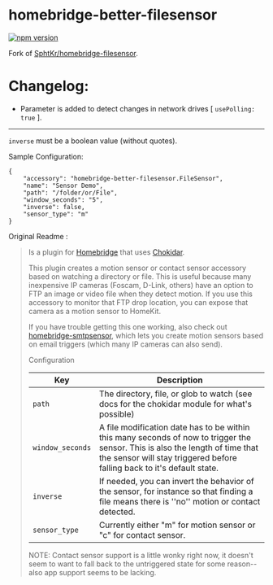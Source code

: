 # homebridge-better-filesensor

[![npm version](https://badge.fury.io/js/homebridge-better-filesensor.svg)](https://badge.fury.io/js/homebridge-better-filesensor)

Fork of  [SphtKr/homebridge-filesensor](https://github.com/SphtKr/homebridge-filesensor).

# Changelog:
* Parameter is added to detect changes in network drives [ `usePolling: true` ].

---------

`inverse` must be a boolean value (without quotes).

Sample Configuration: 

	{
        "accessory": "homebridge-better-filesensor.FileSensor",
        "name": "Sensor Demo",
        "path": "/folder/or/File",
        "window_seconds": "5",
        "inverse": false,
        "sensor_type": "m"
    }


Original Readme : 
  


> Is a plugin for [Homebridge](https://github.com/nfarina/homebridge) that uses [Chokidar](https://github.com/paulmillr/chokidar).
> 
> This plugin creates a motion sensor or contact sensor accessory based on watching a directory or file. This is useful because many inexpensive IP cameras (Foscam, D-Link, others) have an option to FTP an image or video file when they detect motion. If you use this accessory to monitor that FTP drop location, you can expose that camera as a motion sensor to HomeKit.
> 
> If you have trouble getting this one working, also check out [homebridge-smtpsensor](https://github.com/sphtkr/homebridge-smtpsensor), which lets you create motion sensors based on email triggers (which many IP cameras can also send).
> 
> Configuration
> 
> | Key | Description |
> | --- | --- |
> | `path` | The directory, file, or glob to watch (see docs for the chokidar module for what's possible) |
> | `window_seconds` | A file modification date has to be within this many seconds of now to trigger the sensor. This is also the length of time that the sensor will stay triggered before falling back to it's default state. |
> | `inverse` | If needed, you can invert the behavior of the sensor, for instance so that finding a file means there is ''no'' motion or contact detected. |
> | `sensor_type` | Currently either "m" for motion sensor or "c" for contact sensor. |
> 
> NOTE: Contact sensor support is a little wonky right now, it doesn't seem to want to fall back to the untriggered state for some reason--also app support seems to be lacking.

